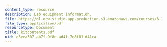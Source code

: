 ```yaml
---
content_type: resource
description: Lab equipment information.
file: https://ol-ocw-studio-app-production.s3.amazonaws.com/courses/6-186-mobile-autonomous-systems-laboratory-january-iap-2005/e3eea307ab7f9f8ead4f7e8f811d41ca_kitcontents.pdf
file_type: application/pdf
resourcetype: Document
title: kitcontents.pdf
uid: e3eea307-ab7f-9f8e-ad4f-7e8f811d41ca
---
```

